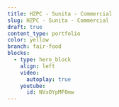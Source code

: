 ```yaml
---
title: HZPC - Sunita - Commercial
slug: HZPC - Sunita - Commercial
draft: true
content_type: portfolio
color: yellow
branch: fair-food
blocks:
  - type: hero_block
    align: left
    video:
      autoplay: true
    youtube:
      id: NVxOYpMF0mw
---
```

